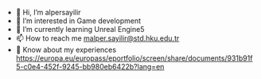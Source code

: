 - 👋 Hi, I’m alpersayilir
- 👀 I’m interested in Game development
- 🌱 I’m currently learning Unreal Engine5  
- 📫 How to reach me malper.sayilir@std.hku.edu.tr
- 📄 Know about my experiences https://europa.eu/europass/eportfolio/screen/share/documents/931b91f5-c0e4-452f-9245-bb980eb6422b?lang=en
<!---
alpersayilir27/alpersayilir27 is a ✨ special ✨ repository because its `README.md` (this file) appears on your GitHub profile.
You can click the Preview link to take a look at your changes.
--->
